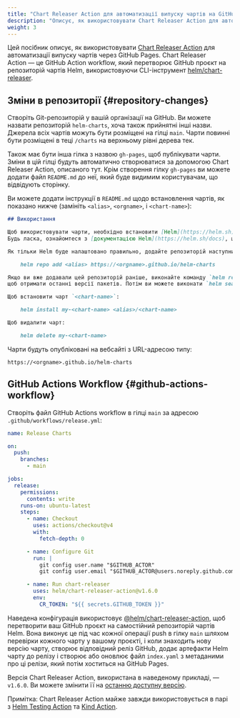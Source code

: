 ```yaml
---
title: "Chart Releaser Action для автоматизації випуску чартів на GitHub Pages"
description: "Описує, як використовувати Chart Releaser Action для автоматизації випуску чартів через GitHub Pages."
weight: 3
---
```


Цей посібник описує, як використовувати [Chart Releaser Action](https://github.com/marketplace/actions/helm-chart-releaser) для автоматизації випуску чартів через GitHub Pages. Chart Releaser Action — це GitHub Action workflow, який перетворює GitHub проєкт на репозиторій чартів Helm, використовуючи CLI-інструмент [helm/chart-releaser](https://github.com/helm/chart-releaser).

## Зміни в репозиторії {#repository-changes}

Створіть Git-репозиторій у вашій організації на GitHub. Ви можете назвати репозиторій `helm-charts`, хоча також прийнятні інші назви. Джерела всіх чартів можуть бути розміщені на гілці `main`. Чарти повинні бути розміщені в теці `/charts` на верхньому рівні дерева тек.

Також має бути інша гілка з назвою `gh-pages`, щоб публікувати чарти. Зміни в цій гілці будуть автоматично створюватися за допомогою Chart Releaser Action, описаного тут. Крім створення гілку `gh-pages` ви можете додати файл `README.md` до неї, який буде видимим користувачам, що відвідують сторінку.

Ви можете додати інструкції в `README.md` щодо встановлення чартів, як показано нижче (замініть `<alias>`, `<orgname>`, і `<chart-name>`):

```md
## Використання

Щоб використовувати чарти, необхідно встановити [Helm](https://helm.sh).
Будь ласка, ознайомтеся з [документацією Helm](https://helm.sh/docs), щоб розпочати.

Як тільки Helm буде налаштовано правильно, додайте репозиторій наступним чином:

    helm repo add <alias> https://<orgname>.github.io/helm-charts

Якщо ви вже додавали цей репозиторій раніше, виконайте команду `helm repo update`,
щоб отримати останні версії пакетів. Потім ви можете виконати `helm search repo <alias>`, щоб побачити чарти.

Щоб встановити чарт `<chart-name>`:

    helm install my-<chart-name> <alias>/<chart-name>

Щоб видалити чарт:

    helm delete my-<chart-name>
```

Чарти будуть опубліковані на вебсайті з URL-адресою типу:

    https://<orgname>.github.io/helm-charts

## GitHub Actions Workflow {#github-actions-workflow}

Створіть файл GitHub Actions workflow в гілці `main` за адресою `.github/workflows/release.yml`:

```yaml
name: Release Charts

on:
  push:
    branches:
      - main

jobs:
  release:
    permissions:
      contents: write
    runs-on: ubuntu-latest
    steps:
      - name: Checkout
        uses: actions/checkout@v4
        with:
          fetch-depth: 0

      - name: Configure Git
        run: |
          git config user.name "$GITHUB_ACTOR"
          git config user.email "$GITHUB_ACTOR@users.noreply.github.com"

      - name: Run chart-releaser
        uses: helm/chart-releaser-action@v1.6.0
        env:
          CR_TOKEN: "${{ secrets.GITHUB_TOKEN }}"
```

Наведена конфігурація використовує [@helm/chart-releaser-action](https://github.com/helm/chart-releaser-action), щоб перетворити ваш GitHub проєкт на самостійний репозиторій чартів Helm. Вона виконує це під час кожної операції push в гілку `main` шляхом перевірки кожного чарту у вашому проєкті, і коли знаходить нову версію чарту, створює відповідний реліз GitHub, додає артефакти Helm чарту до релізу і створює або оновлює файл `index.yaml` з метаданими про ці релізи, який потім хоститься на GitHub Pages.

Версія Chart Releaser Action, використана в наведеному прикладі, — `v1.6.0`. Ви можете змінити її на [останню доступну версію](https://github.com/helm/chart-releaser-action/releases).

Примітка: Chart Releaser Action майже завжди використовується в парі з [Helm Testing Action](https://github.com/marketplace/actions/helm-chart-testing) та [Kind Action](https://github.com/marketplace/actions/kind-cluster).
